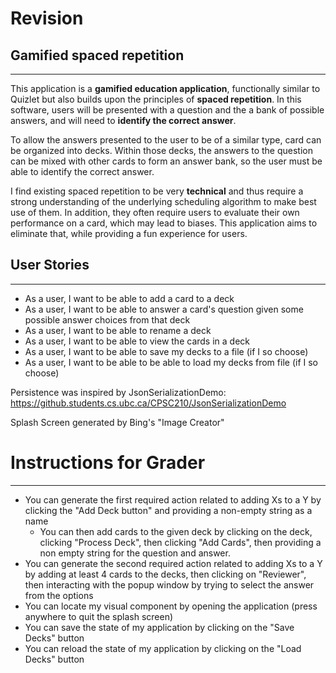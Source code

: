 # Revision
## Gamified spaced repetition
___
This application is a **gamified education application**, functionally similar to Quizlet but also
builds upon the principles of **spaced repetition**. In this software, users will be presented with a question and the 
a bank of possible answers, and will need to **identify the correct answer**. 

To allow the answers presented to the user to be of a similar type,
card can be organized into decks. Within those decks, the answers to the question can be mixed with other cards to form
an answer bank,
so the user must be able to identify the correct answer.

I find existing spaced repetition to be very **technical** and thus require a strong
understanding of the underlying scheduling algorithm to make best use of them. In addition, they often require
users to evaluate their own performance on a card, which may lead to biases. This application
aims to eliminate that, while providing a fun experience for users.

## User Stories
___
- As a user, I want to be able to add a card to a deck
- As a user, I want to be able to answer a card's question given some possible answer choices from that deck
- As a user, I want to be able to rename a deck
- As a user, I want to be able to view the cards in a deck
- As a user, I want to be able to save my decks to a file (if I so choose)
- As a user, I want to be able to be able to load my decks from file (if I so choose)

Persistence was inspired by JsonSerializationDemo:
https://github.students.cs.ubc.ca/CPSC210/JsonSerializationDemo 

Splash Screen generated by Bing's "Image Creator"

# Instructions for Grader
___
- You can generate the first required action related to adding Xs to a Y by clicking the "Add Deck button" and providing a non-empty string as a name
  - You can then add cards to the given deck by clicking on the deck, clicking "Process Deck", then clicking "Add Cards", then providing a non empty string for the question and answer.
- You can generate the second required action related to adding Xs to a Y by adding at least 4 cards to the decks, then clicking on "Reviewer", then interacting with the popup window by trying to select the answer from the options
- You can locate my visual component by opening the application (press anywhere to quit the splash screen)
- You can save the state of my application by clicking on the "Save Decks" button
- You can reload the state of my application by clicking on the "Load Decks" button